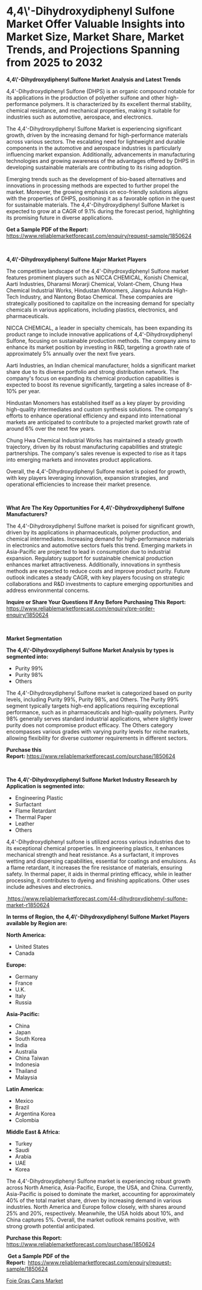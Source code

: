 <p><h1>4,4\'-Dihydroxydiphenyl Sulfone Market Offer Valuable Insights into Market Size, Market Share, Market Trends, and Projections Spanning from 2025 to 2032</h1></p><p><strong>4,4\'-Dihydroxydiphenyl Sulfone Market Analysis and Latest Trends</strong></p>
<p><p>4,4'-Dihydroxydiphenyl Sulfone (DHPS) is an organic compound notable for its applications in the production of polyether sulfone and other high-performance polymers. It is characterized by its excellent thermal stability, chemical resistance, and mechanical properties, making it suitable for industries such as automotive, aerospace, and electronics.</p><p>The 4,4'-Dihydroxydiphenyl Sulfone Market is experiencing significant growth, driven by the increasing demand for high-performance materials across various sectors. The escalating need for lightweight and durable components in the automotive and aerospace industries is particularly influencing market expansion. Additionally, advancements in manufacturing technologies and growing awareness of the advantages offered by DHPS in developing sustainable materials are contributing to its rising adoption.</p><p>Emerging trends such as the development of bio-based alternatives and innovations in processing methods are expected to further propel the market. Moreover, the growing emphasis on eco-friendly solutions aligns with the properties of DHPS, positioning it as a favorable option in the quest for sustainable materials. The 4,4'-Dihydroxydiphenyl Sulfone Market is expected to grow at a CAGR of 9.1% during the forecast period, highlighting its promising future in diverse applications.</p></p>
<p><strong>Get a Sample PDF of the Report:&nbsp;</strong> <a href="https://www.reliablemarketforecast.com/enquiry/request-sample/1850624?utm_campaign=1097&utm_medium=2&utm_source=Github&utm_content=ia&utm_term=07012025&utm_id=44-dihydroxydiphenyl-sulfone">https://www.reliablemarketforecast.com/enquiry/request-sample/1850624</a></p>
<p>&nbsp;</p>
<p><strong>4,4\'-Dihydroxydiphenyl Sulfone Major Market Players</strong></p>
<p><p>The competitive landscape of the 4,4'-Dihydroxydiphenyl Sulfone market features prominent players such as NICCA CHEMICAL, Konishi Chemical, Aarti Industries, Dharamsi Morarji Chemical, Volant-Chem, Chung Hwa Chemical Industrial Works, Hindustan Monomers, Jiangsu Aolunda High-Tech Industry, and Nantong Botao Chemical. These companies are strategically positioned to capitalize on the increasing demand for specialty chemicals in various applications, including plastics, electronics, and pharmaceuticals.</p><p>NICCA CHEMICAL, a leader in specialty chemicals, has been expanding its product range to include innovative applications of 4,4'-Dihydroxydiphenyl Sulfone, focusing on sustainable production methods. The company aims to enhance its market position by investing in R&D, targeting a growth rate of approximately 5% annually over the next five years.</p><p>Aarti Industries, an Indian chemical manufacturer, holds a significant market share due to its diverse portfolio and strong distribution network. The company's focus on expanding its chemical production capabilities is expected to boost its revenue significantly, targeting a sales increase of 8-10% per year.</p><p>Hindustan Monomers has established itself as a key player by providing high-quality intermediates and custom synthesis solutions. The company's efforts to enhance operational efficiency and expand into international markets are anticipated to contribute to a projected market growth rate of around 6% over the next few years.</p><p>Chung Hwa Chemical Industrial Works has maintained a steady growth trajectory, driven by its robust manufacturing capabilities and strategic partnerships. The company's sales revenue is expected to rise as it taps into emerging markets and innovates product applications.</p><p>Overall, the 4,4'-Dihydroxydiphenyl Sulfone market is poised for growth, with key players leveraging innovation, expansion strategies, and operational efficiencies to increase their market presence.</p></p>
<p>&nbsp;</p>
<p><strong>What Are The Key Opportunities For 4,4\'-Dihydroxydiphenyl Sulfone Manufacturers?</strong></p>
<p><p>The 4,4'-Dihydroxydiphenyl Sulfone market is poised for significant growth, driven by its applications in pharmaceuticals, polymer production, and chemical intermediates. Increasing demand for high-performance materials in electronics and automotive sectors fuels this trend. Emerging markets in Asia-Pacific are projected to lead in consumption due to industrial expansion. Regulatory support for sustainable chemical production enhances market attractiveness. Additionally, innovations in synthesis methods are expected to reduce costs and improve product purity. Future outlook indicates a steady CAGR, with key players focusing on strategic collaborations and R&D investments to capture emerging opportunities and address environmental concerns.</p></p>
<p><strong>Inquire or Share Your Questions If Any Before Purchasing This Report:</strong> <a href="https://www.reliablemarketforecast.com/enquiry/pre-order-enquiry/1850624?utm_campaign=1097&utm_medium=2&utm_source=Github&utm_content=ia&utm_term=07012025&utm_id=44-dihydroxydiphenyl-sulfone">https://www.reliablemarketforecast.com/enquiry/pre-order-enquiry/1850624</a></p>
<p>&nbsp;</p>
<p><strong>Market Segmentation</strong></p>
<p><strong>The 4,4\'-Dihydroxydiphenyl Sulfone Market Analysis by types is segmented into:</strong></p>
<p><ul><li>Purity 99%</li><li>Purity 98%</li><li>Others</li></ul></p>
<p><p>The 4,4'-Dihydroxydiphenyl Sulfone market is categorized based on purity levels, including Purity 99%, Purity 98%, and Others. The Purity 99% segment typically targets high-end applications requiring exceptional performance, such as in pharmaceuticals and high-quality polymers. Purity 98% generally serves standard industrial applications, where slightly lower purity does not compromise product efficacy. The Others category encompasses various grades with varying purity levels for niche markets, allowing flexibility for diverse customer requirements in different sectors.</p></p>
<p><strong>Purchase this Report:&nbsp;</strong><a href="https://www.reliablemarketforecast.com/purchase/1850624?utm_campaign=1097&utm_medium=2&utm_source=Github&utm_content=ia&utm_term=07012025&utm_id=44-dihydroxydiphenyl-sulfone">https://www.reliablemarketforecast.com/purchase/1850624</a></p>
<p>&nbsp;</p>
<p><strong>The 4,4\'-Dihydroxydiphenyl Sulfone Market Industry Research by Application is segmented into:</strong></p>
<p><ul><li>Engineering Plastic</li><li>Surfactant</li><li>Flame Retardant</li><li>Thermal Paper</li><li>Leather</li><li>Others</li></ul></p>
<p><p>4,4'-Dihydroxydiphenyl sulfone is utilized across various industries due to its exceptional chemical properties. In engineering plastics, it enhances mechanical strength and heat resistance. As a surfactant, it improves wetting and dispersing capabilities, essential for coatings and emulsions. As a flame retardant, it increases the fire resistance of materials, ensuring safety. In thermal paper, it aids in thermal printing efficacy, while in leather processing, it contributes to dyeing and finishing applications. Other uses include adhesives and electronics.</p></p>
<p><a href="https://www.reliablemarketforecast.com/44-dihydroxydiphenyl-sulfone-market-r1850624?utm_campaign=1097&utm_medium=2&utm_source=Github&utm_content=ia&utm_term=07012025&utm_id=44-dihydroxydiphenyl-sulfone">&nbsp;https://www.reliablemarketforecast.com/44-dihydroxydiphenyl-sulfone-market-r1850624</a></p>
<p><strong>In terms of Region, the 4,4\'-Dihydroxydiphenyl Sulfone Market Players available by Region are:</strong></p>
<p>
    <p> <strong> North America: </strong>
        <ul>
            <li>United States</li>
            <li>Canada</li>
        </ul>
        </p> 
    <p> <strong> Europe: </strong>
        <ul>
            <li>Germany</li>
            <li>France</li>
            <li>U.K.</li>
            <li>Italy</li>
            <li>Russia</li>
        </ul>
        </p> 
    <p> <strong> Asia-Pacific: </strong>
        <ul>
            <li>China</li>
            <li>Japan</li>
            <li>South Korea</li>
            <li>India</li>
            <li>Australia</li>
            <li>China Taiwan</li>
            <li>Indonesia</li>
            <li>Thailand</li>
            <li>Malaysia</li>
        </ul>
        </p> 
    <p> <strong> Latin America: </strong>
        <ul>
            <li>Mexico</li>
            <li>Brazil</li>
            <li>Argentina Korea</li>
            <li>Colombia</li>
        </ul>
        </p> 
    <p> <strong> Middle East & Africa: </strong>
        <ul>
            <li>Turkey</li>
            <li>Saudi</li>
            <li>Arabia</li>
            <li>UAE</li>
            <li>Korea</li>
        </ul>
    </p>
    </p>
<p><p>The 4,4'-Dihydroxydiphenyl Sulfone market is experiencing robust growth across North America, Asia-Pacific, Europe, the USA, and China. Currently, Asia-Pacific is poised to dominate the market, accounting for approximately 40% of the total market share, driven by increasing demand in various industries. North America and Europe follow closely, with shares around 25% and 20%, respectively. Meanwhile, the USA holds about 10%, and China captures 5%. Overall, the market outlook remains positive, with strong growth potential anticipated.</p></p>
<p><strong>Purchase this Report: </strong><a href="https://www.reliablemarketforecast.com/purchase/1850624?utm_campaign=1097&utm_medium=2&utm_source=Github&utm_content=ia&utm_term=07012025&utm_id=44-dihydroxydiphenyl-sulfone">https://www.reliablemarketforecast.com/purchase/1850624</a></p>
<p>&nbsp;<strong>Get a Sample PDF of the Report:&nbsp;&nbsp;</strong><a href="https://www.reliablemarketforecast.com/enquiry/request-sample/1850624?utm_campaign=1097&utm_medium=2&utm_source=Github&utm_content=ia&utm_term=07012025&utm_id=44-dihydroxydiphenyl-sulfone">https://www.reliablemarketforecast.com/enquiry/request-sample/1850624</a></p>
<p><strong></strong></p>
<p><p><a href="https://github.com/castoriffic/Market-Research-Report-List-5/blob/main/foie-gras-cans-market.md?utm_campaign=1097&utm_medium=2&utm_source=Github&utm_content=ia&utm_term=07012025&utm_id=44-dihydroxydiphenyl-sulfone">Foie Gras Cans Market</a></p></p>
